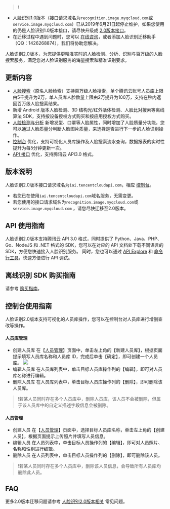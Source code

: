 >!
- 人脸识别1.0版本（接口请求域名为`recognition.image.myqcloud.com`或`service.image.myqcloud.com`）已从2019年6月21日起停止维护，如果您使用的仍是人脸识别1.0版本接口，请尽快升级成 [2.0版本接口](https://cloud.tencent.com/document/product/867/32770)。
- 在迁移过程中遇到问题时，您可以 [在线咨询](https://cloud.tencent.com/online-service?from=connect-us)，或者添加人脸识别迁移助手（QQ：1426268874），我们将协助您解决。
 
人脸识别2.0版本，为您提供更精准实时的人脸检测、分析、识别与百万级的人脸搜索服务，满足您对人脸识别服务的海量搜索和精准识别要求。

## 更新内容
- [人脸搜索](https://cloud.tencent.com/document/product/867/32798)（原名人脸检索）支持百万级人脸搜索，单个腾讯云账号人员库上限由5千提升为2万，单人员库人脸数量上限由2万提升为100万，支持在秒内返回百万级人脸搜索结果。
- 新增 Android 版本人脸检测、3D 结构光/红外活体检测、人脸比对搜索等离线算法 SDK，支持按设备授权方式购买和按应用授权方式购买。
- [人脸检测与分析](https://cloud.tencent.com/document/product/867/32800) 新增发型、口罩等人脸属性，同时增加了人脸质量分功能，您可以通过人脸质量分判断人脸图片质量，来选择是否进行下一步的人脸识别操作。
- [控制台](https://console.cloud.tencent.com/aiface/face-lib/manage) 优化，支持可视化人员库操作及人脸搜索流水查询，数据报表的实时性提升为每5分钟更新一次。
- [API 接口](https://cloud.tencent.com/document/product/867/32770) 优化，支持腾讯云 API3.0 格式。

## 版本说明
人脸识别2.0版本接口请求域名为`iai.tencentcloudapi.com`，相应 [控制台](https://console.cloud.tencent.com/aiface)。
- 若您已在使用`iai.tencentcloudapi.com`域名服务，无需变更。 
- 若您使用的接口请求域名为`recognition.image.myqcloud.com`或`service.image.myqcloud.com` ，请您尽快迁移至2.0版本。

## API 使用指南
人脸识别2.0版本支持腾讯云 API 3.0 格式，同时提供了 Python、Java、PHP、Go、NodeJS 和 .NET 格式的 SDK，您可以在对应的 API 文档处下载不同语言的 SDK，方便您快速接入人脸识别服务。
同时，您也可以通过 [API Explore](https://console.cloud.tencent.com/api/explorer?Product=iai&Version=2018-03-01&Action=DetectFace) 和 [命令行工具](https://cloud.tencent.com/document/product/440/6176)，快速方便进行 API 调试。

## 离线识别 SDK 购买指南
请参考 [购买指南](https://cloud.tencent.com/document/product/867/30585)。

## 控制台使用指南
人脸识别2.0版本支持可视化的人员库操作，您可以在控制台对人员库进行增删查改等操作。
#### 人员库管理
- 创建人员库
在【[人员管理](https://console.cloud.tencent.com/aiface/face-lib/manage)】页面中，单击左上角的【新建人员库】，根据页面提示填写人员库名称和人员库 ID，完成后单击【确定】，即可创建一个人员库。
![](https://main.qcloudimg.com/raw/e09c81ae50f86203bee8bc0fb0717303.png)
- 编辑人员库
在人员库列表中，单击目标人员库操作列的【编辑】，即可对人员库名称进行编辑。 
- 删除人员库
在人员库列表中，单击目标人员库操作列的【删除】，即可删除该人员库。
>!若某人员同时存在多个人员库中，删除人员库，该人员不会被删除，但属于该人员库中的自定义描述字段信息会被删除。

#### 人员管理
- 创建人员
在【[人员管理](https://console.cloud.tencent.com/aiface/face-lib/manage)】页面中，选择目标人员库名称，单击左上角的【创建人员】，根据页面提示上传照片并填写人员信息。
- 编辑人员
在人员列表中，单击目标人员操作列的【编辑】，即可对人员照片、名称和性别进行编辑。
- 删除人员
在人员列表中，单击目标人员操作列的【删除】，即可删除该人员。
>!若某人员同时存在多个人员库中，删除该人员信息，会导致所有人员库均删除此人员。

## FAQ
更多2.0版本迁移问题请参考 [人脸识别2.0版本相关](https://cloud.tencent.com/document/product/867/30246) 常见问题。



